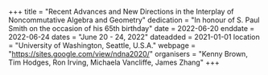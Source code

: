 +++
title = "Recent Advances and New Directions in the Interplay of Noncommutative Algebra and Geometry"
dedication = "In honour of S. Paul Smith on the occasion of his 65th birthday"
date = 2022-06-20
enddate = 2022-06-24
dates = "June 20 - 24, 2022"
dateadded = 2021-01-01
location = "University of Washington, Seattle, U.S.A."
webpage = "https://sites.google.com/view/ndna2020/"
organisers = "Kenny Brown, Tim Hodges, Ron Irving, Michaela Vancliffe, James Zhang"
+++
